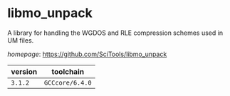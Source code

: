 # libmo_unpack

A library for handling the WGDOS and RLE compression schemes used in UM files.

*homepage*: <https://github.com/SciTools/libmo_unpack>

version | toolchain
--------|----------
``3.1.2`` | ``GCCcore/6.4.0``
